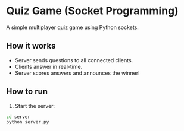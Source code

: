 # Quiz Game (Socket Programming)

A simple multiplayer quiz game using Python sockets.

## How it works

- Server sends questions to all connected clients.
- Clients answer in real-time.
- Server scores answers and announces the winner!

## How to run

1. Start the server:
```bash
cd server
python server.py
